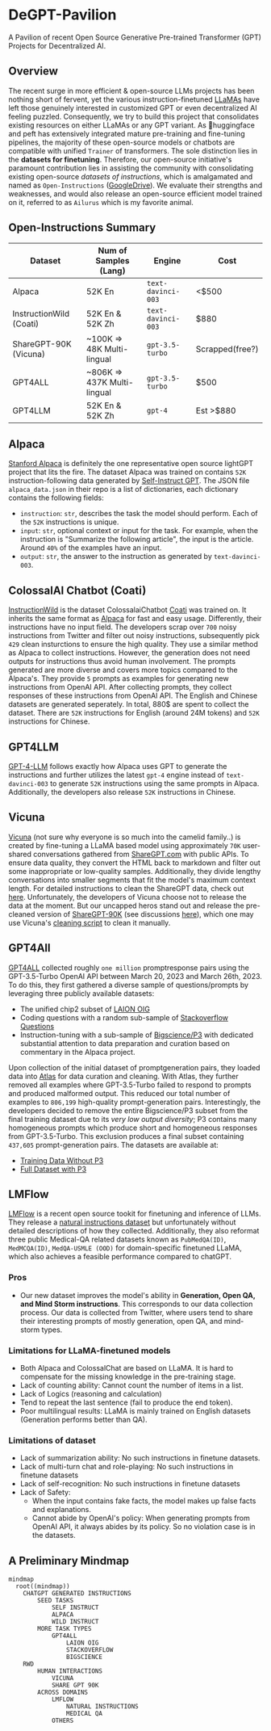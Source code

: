 # DeGPT-Pavilion
A Pavilion of recent Open Source Generative Pre-trained Transformer (GPT) Projects for Decentralized AI.


## Overview
The recent surge in more efficient & open-source LLMs projects has been nothing short of fervent, yet the various instruction-finetuned [LLaMAs](https://arxiv.org/abs/2302.13971v1) have left those genuinely interested in customized GPT or even decentralized AI feeling puzzled. Consequently, we try to build this project that consolidates existing resources on either LLaMAs or any GPT variant. As 🤗huggingface and peft has extensively integrated mature pre-training and fine-tuning pipelines, the majority of these open-source models or chatbots are compatible with unified `Trainer` of transformers. The sole distinction lies in the **datasets for finetuning**. Therefore, our open-source initiative's paramount contribution lies in assisting the community with consolidating existing open-source *datasets of instructions*, which is amalgamated and named as `Open-Instructions` ([GoogleDrive](https://drive.google.com/drive/folders/1ayDrI51us10WhtNNZkJH3HTSIrMZrEG3?usp=share_link)). We evaluate their strengths and weaknesses, and would also release an open-source efficient model trained on it, referred to as `Ailurus` which is my favorite animal.


## Open-Instructions Summary
| Dataset    | Num of Samples (Lang) | Engine | Cost |
| -------- | ------- | ------- | -------|
| Alpaca  | 52K En   | `text-davinci-003` | <$500 |
| InstructionWild (Coati)| 52K En & 52K Zh | `text-davinci-003`| $880 |
| ShareGPT-90K (Vicuna)| ~100K => 48K Multi-lingual | `gpt-3.5-turbo` | Scrapped(free?) |
| GPT4ALL | ~806K => 437K Multi-lingual | `gpt-3.5-turbo` | $500 |
| GPT4LLM    |  52K En & 52K Zh   | `gpt-4` | Est >$880 |


## Alpaca
[Stanford Alpaca](https://github.com/tatsu-lab/stanford_alpaca) is definitely the one representative open source lightGPT project that lits the fire. The dataset Alpaca was trained on contains `52K` instruction-following data generated by [Self-Instruct GPT](https://github.com/yizhongw/self-instruct). The JSON file `alpaca_data.json` in their repo is a list of dictionaries, each dictionary contains the following fields:

- `instruction`: `str`, describes the task the model should perform. Each of the `52K` instructions is unique.
- `input`: `str`, optional context or input for the task. For example, when the instruction is "Summarize the following article", the input is the article. Around `40%` of the examples have an input.
- `output`: `str`, the answer to the instruction as generated by `text-davinci-003`.


## ColossalAI Chatbot (Coati)
[InstructionWild](https://github.com/XueFuzhao/InstructionWild) is the dataset ColossalaiChatbot [Coati](https://github.com/hpcaitech/ColossalAI/tree/main/applications/Chat) was trained on. It inherits the same format as [Alpaca](https://github.com/tatsu-lab/stanford_alpaca) for fast and easy usage. Differently, their instructions have no input field. The developers scrap over `700` noisy instructions from Twitter and filter out noisy instructions, subsequently pick `429` clean insturctions to ensure the high quality. They use a similar method as Alpaca to collect instructions. However, the generation does not need outputs for instructions thus avoid human involvement. The prompts generated are more diverse and covers more topics compared to the Alpaca's. They provide `5` prompts as examples for generating new instructions from OpenAI API. After collecting prompts, they collect responses of these instructions from OpenAI API. The English and Chinese datasets are generated seperately. In total, 880$ are spent to collect the dataset. There are `52K` instructions for English (around 24M tokens) and `52K` instructions for Chinese. 


## GPT4LLM
[GPT-4-LLM](https://github.com/Instruction-Tuning-with-GPT-4/GPT-4-LLM) follows exactly how Alpaca uses GPT to generate the instructions and further utilizes the latest `gpt-4` engine instead of `text-davinci-003` to generate `52K` instructions using the same prompts in Alpaca. Additionally, the developers also release `52K` instructions in Chinese.


## Vicuna
[Vicuna](https://github.com/lm-sys/FastChat) (not sure why everyone is so much into the camelid family..) is created by fine-tuning a LLaMA based model using approximately `70K` user-shared conversations gathered from [ShareGPT.com](https://sharegpt.com/) with public APIs. To ensure data quality, they convert the HTML back to markdown and filter out some inappropriate or low-quality samples. Additionally, they divide lengthy conversations into smaller segments that fit the model's maximum context length. For detailed instructions to clean the ShareGPT data, check out [here](https://github.com/lm-sys/FastChat/blob/main/docs/commands/data_cleaning.md). Unfortunately, the developers of Vicuna choose not to release the data at the moment. But our uncapped heros stand out and release the pre-cleaned version of [ShareGPT-90K](https://huggingface.co/datasets/anon8231489123/ShareGPT_Vicuna_unfiltered) (see discussions [here](https://github.com/lm-sys/FastChat/issues/90#issuecomment-1493250773)), which one may use Vicuna's [cleaning script](https://github.com/lm-sys/FastChat/blob/main/docs/commands/data_cleaning.md) to clean it manually.


## GPT4All
[GPT4ALL](https://github.com/nomic-ai/gpt4all) collected roughly `one million` promptresponse pairs using the GPT-3.5-Turbo OpenAI API between March 20, 2023 and March 26th, 2023. To do this, they first gathered a diverse sample of questions/prompts by leveraging three publicly available datasets:
- The unified chip2 subset of [LAION OIG](https://huggingface.co/datasets/laion/OIG)
- Coding questions with a random sub-sample of [Stackoverflow Questions](https://huggingface.co/datasets/pacovaldez/stackoverflow-questions)
- Instruction-tuning with a sub-sample of [Bigscience/P3](https://huggingface.co/bigscience/bloomz-p3) with dedicated substantial attention to data preparation and curation based on commentary in the Alpaca project. 

Upon collection of the initial dataset of promptgeneration pairs, they loaded data into [Atlas](https://atlas.nomic.ai/map/gpt4all_data_clean_without_p3) for data curation and cleaning. With Atlas, they further removed all examples where GPT-3.5-Turbo failed to respond to prompts and produced malformed output. This reduced our total number of examples to `806,199` high-quality prompt-generation pairs. Interestingly, the developers decided to remove the entire Bigscience/P3 subset from the final training dataset due to its *very low output diversity*; P3 contains many homogeneous prompts which produce short and homogeneous responses from GPT-3.5-Turbo. This exclusion produces a final subset containing `437,605` prompt-generation pairs. The datasets are available at:
- [Training Data Without P3](https://huggingface.co/datasets/nomic-ai/gpt4all_prompt_generations)
- [Full Dataset with P3](https://huggingface.co/datasets/nomic-ai/gpt4all_prompt_generations_with_p3)


## LMFlow
[LMFlow](https://github.com/OptimalScale/LMFlow/tree/main) is a recent open source tookit for finetuning and inference of LLMs. They release a [natural instructions dataset](https://github.com/OptimalScale/LMFlow/blob/main/data/download.sh) but unfortunately without detailed descriptions of how they collected. Additionally, they also reformat three public Medical-QA related datasets known as `PubMedQA(ID)`, `MedMCQA(ID)`, `MedQA-USMLE (OOD)` for domain-specific finetuned LLaMA, which also achieves a feasible performance compared to chatGPT.


### Pros

- Our new dataset improves the model's ability in  **Generation, Open QA, and Mind Storm instructions**. This corresponds to our data collection process. Our data is collected from Twitter, where users tend to share their interesting prompts of mostly generation, open QA, and mind-storm types.

### Limitations for LLaMA-finetuned models

- Both Alpaca and ColossalChat are based on LLaMA. It is hard to compensate for the missing knowledge in the pre-training stage.
- Lack of counting ability: Cannot count the number of items in a list.
- Lack of Logics (reasoning and calculation)
- Tend to repeat the last sentence (fail to produce the end token).
- Poor multilingual results: LLaMA is mainly trained on English datasets (Generation performs better than QA).

### Limitations of dataset

- Lack of summarization ability: No such instructions in finetune datasets.
- Lack of multi-turn chat and role-playing: No such instructions in finetune datasets
- Lack of self-recognition: No such instructions in finetune datasets
- Lack of Safety:
    - When the input contains fake facts, the model makes up false facts and explanations.
    - Cannot abide by OpenAI's policy: When generating prompts from OpenAI API, it always abides by its policy. So no violation case is in the datasets.


## A Preliminary Mindmap
```mermaid
mindmap
  root((mindmap))
    CHATGPT GENERATED INSTRUCTIONS
        SEED TASKS
            SELF INSTRUCT
            ALPACA
            WILD INSTRUCT
        MORE TASK TYPES
            GPT4ALL
                LAION OIG
                STACKOVERFLOW
                BIGSCIENCE
    RWD
        HUMAN INTERACTIONS
            VICUNA
            SHARE GPT 90K
        ACROSS DOMAINS
            LMFLOW
                NATURAL INSTRUCTIONS
                MEDICAL QA
            OTHERS
```
